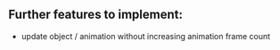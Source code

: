 ## Further features to implement:
- update object / animation without increasing animation frame count